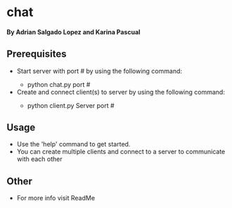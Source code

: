 # <a style="text-decoration: none;" href="https://github.com/AdrianSLopez/chat/blob/main/Assignment.pdf">chat</a> 

<!DOCTYPE html>
<html lang="en">
  <head>
    <meta charset="UTF-8">
  </head>
  <body>
    <h4>By Adrian Salgado Lopez and Karina Pascual</h4>
    <h2>Prerequisites</h2>
    <ul>
        <li>Start server with port # by using the following command:</li>
        <ul>
            <li>python <a style="text-decoration: none;" href="https://github.com/AdrianSLopez/chat/blob/main/chat.py">chat.py</a> port #</li>
        </ul>
        <li>Create and connect client(s) to server by using the following command:</li>
        <ul>
            <li>python <a style="text-decoration: none;" href="https://github.com/AdrianSLopez/chat/blob/main/client.py">client.py</a> Server port #</li>
        </ul>
    </ul>
    <h2>Usage</h2>
        <ul>
            <li>Use the '<a style="text-decoration: none;" href="https://github.com/AdrianSLopez/chat/blob/main/chat.py#L44">help</a>' command to get started.</li>
            <li>You can create multiple clients and connect to a server to communicate with each other</li>
        </ul>
    <h2>Other</h2>
        <ul>
            <li>For more info visit <a style="text-decoration: none;" href="https://github.com/AdrianSLopez/chat/blob/main/Readme.pdf">ReadMe</a></li>
        </ul>
  </body>
</html>

